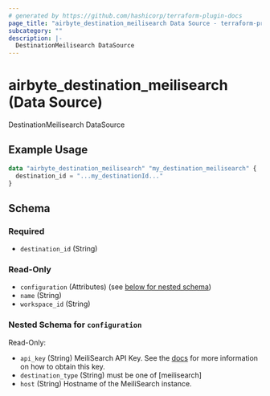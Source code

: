 ```yaml
---
# generated by https://github.com/hashicorp/terraform-plugin-docs
page_title: "airbyte_destination_meilisearch Data Source - terraform-provider-airbyte"
subcategory: ""
description: |-
  DestinationMeilisearch DataSource
---
```


# airbyte_destination_meilisearch (Data Source)

DestinationMeilisearch DataSource

## Example Usage

```terraform
data "airbyte_destination_meilisearch" "my_destination_meilisearch" {
  destination_id = "...my_destinationId..."
}
```

<!-- schema generated by tfplugindocs -->
## Schema

### Required

- `destination_id` (String)

### Read-Only

- `configuration` (Attributes) (see [below for nested schema](#nestedatt--configuration))
- `name` (String)
- `workspace_id` (String)

<a id="nestedatt--configuration"></a>
### Nested Schema for `configuration`

Read-Only:

- `api_key` (String) MeiliSearch API Key. See the <a href="https://docs.airbyte.com/integrations/destinations/meilisearch">docs</a> for more information on how to obtain this key.
- `destination_type` (String) must be one of [meilisearch]
- `host` (String) Hostname of the MeiliSearch instance.


